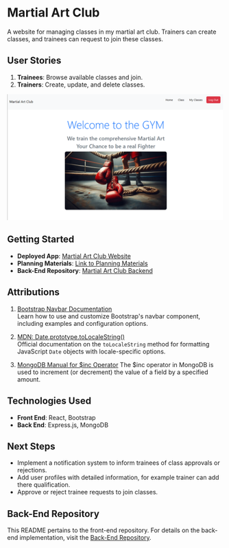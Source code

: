 # Martial Art Club

A website for managing classes in my martial art club. Trainers can create classes, and trainees can request to join these classes.

## User Stories

1. **Trainees**: Browse available classes and join.
2. **Trainers**: Create, update, and delete classes.

![Screenshot of the App](image.png)

## Getting Started

- **Deployed App**: [Martial Art Club Website](#)
- **Planning Materials**: [Link to Planning Materials](#)
- **Back-End Repository**: [Martial Art Club Backend](#)

## Attributions

1. [Bootstrap Navbar Documentation](https://getbootstrap.com/docs/5.0/components/navbar/)  
   Learn how to use and customize Bootstrap's navbar component, including examples and configuration options.

2. [MDN: Date.prototype.toLocaleString()](https://developer.mozilla.org/en-US/docs/Web/JavaScript/Reference/Global_Objects/Date/toLocaleString)  
   Official documentation on the `toLocaleString` method for formatting JavaScript `Date` objects with locale-specific options.
3. [MongoDB Manual for $inc Operator](https://www.mongodb.com/docs/manual/reference/operator/update/inc/)
   The $inc operator in MongoDB is used to increment (or decrement) the value of a field by a specified amount.

## Technologies Used

- **Front End**: React, Bootstrap
- **Back End**: Express.js, MongoDB

## Next Steps

- Implement a notification system to inform trainees of class approvals or rejections.
- Add user profiles with detailed information, for example trainer can add there qualification.
- Approve or reject trainee requests to join classes.

## Back-End Repository

This README pertains to the front-end repository. For details on the back-end implementation, visit the [Back-End Repository](https://github.com/ima7moodz/Project3-back-end.git).
